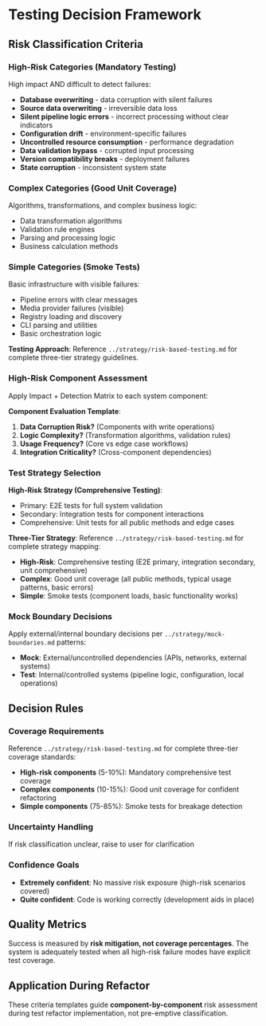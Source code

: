 # Testing Decision Framework

## Risk Classification Criteria

### High-Risk Categories (Mandatory Testing)
High impact AND difficult to detect failures:
- **Database overwriting** - data corruption with silent failures
- **Source data overwriting** - irreversible data loss
- **Silent pipeline logic errors** - incorrect processing without clear indicators
- **Configuration drift** - environment-specific failures
- **Uncontrolled resource consumption** - performance degradation
- **Data validation bypass** - corrupted input processing
- **Version compatibility breaks** - deployment failures
- **State corruption** - inconsistent system state

### Complex Categories (Good Unit Coverage)
Algorithms, transformations, and complex business logic:
- Data transformation algorithms
- Validation rule engines
- Parsing and processing logic
- Business calculation methods

### Simple Categories (Smoke Tests)
Basic infrastructure with visible failures:
- Pipeline errors with clear messages
- Media provider failures (visible)
- Registry loading and discovery
- CLI parsing and utilities
- Basic orchestration logic

**Testing Approach**: Reference `../strategy/risk-based-testing.md` for complete three-tier strategy guidelines.

### High-Risk Component Assessment
Apply Impact + Detection Matrix to each system component:

**Component Evaluation Template**:
1. **Data Corruption Risk?** (Components with write operations)
2. **Logic Complexity?** (Transformation algorithms, validation rules)
3. **Usage Frequency?** (Core vs edge case workflows)
4. **Integration Criticality?** (Cross-component dependencies)

### Test Strategy Selection

**High-Risk Strategy (Comprehensive Testing)**:
- Primary: E2E tests for full system validation
- Secondary: Integration tests for component interactions
- Comprehensive: Unit tests for all public methods and edge cases

**Three-Tier Strategy**: Reference `../strategy/risk-based-testing.md` for complete strategy mapping:
- **High-Risk**: Comprehensive testing (E2E primary, integration secondary, unit comprehensive)
- **Complex**: Good unit coverage (all public methods, typical usage patterns, basic errors)
- **Simple**: Smoke tests (component loads, basic functionality works)

### Mock Boundary Decisions

Apply external/internal boundary decisions per `../strategy/mock-boundaries.md` patterns:
- **Mock**: External/uncontrolled dependencies (APIs, networks, external systems)
- **Test**: Internal/controlled systems (pipeline logic, configuration, local operations)

## Decision Rules

### Coverage Requirements
Reference `../strategy/risk-based-testing.md` for complete three-tier coverage standards:
- **High-risk components** (5-10%): Mandatory comprehensive test coverage
- **Complex components** (10-15%): Good unit coverage for confident refactoring
- **Simple components** (75-85%): Smoke tests for breakage detection

### Uncertainty Handling
If risk classification unclear, raise to user for clarification

### Confidence Goals
- **Extremely confident**: No massive risk exposure (high-risk scenarios covered)
- **Quite confident**: Code is working correctly (development aids in place)

## Quality Metrics
Success is measured by **risk mitigation, not coverage percentages**. The system is adequately tested when all high-risk failure modes have explicit test coverage.

## Application During Refactor

These criteria templates guide **component-by-component** risk assessment during test refactor implementation, not pre-emptive classification.
